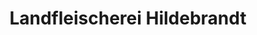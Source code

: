 ---
title: "Landfleischerei Hildebrandt"
url: /plattenburg/landfleischerei-hildebrandt/
shop: Metzgerei
---